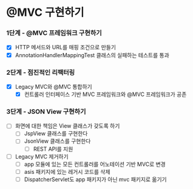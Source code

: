 # @MVC 구현하기

### 1단계 - @MVC 프레임워크 구현하기
- [x] HTTP 메서드와 URL를 매핑 조건으로 만들기
- [x] AnnotationHandlerMappingTest 클래스의 실패하는 테스트를 통과

### 2단계 -  점진적인 리팩터링
- [x] Legacy MVC와 @MVC 통합하기
  - [x] 컨트롤러 인터페이스 기반 MVC 프레임워크와 @MVC 프레임워크가 공존

### 3단계 - JSON View 구현하기
- [ ] 화면에 대한 책임은 View 클래스가 갖도록 하기
  - [ ] JspView 클래스를 구현한다
  - [ ] JsonView 클래스를 구현한다
    -  [ ] REST API를 지원
- [ ] Legacy MVC 제거하기
  - [ ] app 모듈에 있는 모든 컨트롤러를 어노테이션 기반 MVC로 변경
  - [ ] asis 패키지에 있는 레거시 코드를 삭제
  - [ ] DispatcherServlet도 app 패키지가 아닌 mvc 패키지로 옮기기
